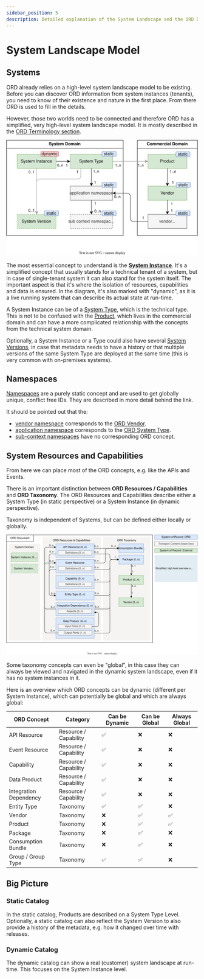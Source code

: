 ```yaml
---
sidebar_position: 5
description: Detailed explanation of the System Landscape and the ORD Data model.
---
```


# System Landscape Model

## Systems

ORD already relies on a high-level system landscape model to be existing.
Before you can discover ORD information from system instances (tenants), you need to know of their existence and nature in the first place.
From there ORD is used to fill in the details.

However, those two worlds need to be connected and therefore ORD has a simplified, very high-level system landscape model.
It is mostly described in the [ORD Terminology section](../../spec-v1/index.md#terminology).

![System and namespace concept overview](/img/system-landscape/system.drawio.svg)

The most essential concept to understand is the **[System Instance](../../spec-v1/index.md#def-system-instance)**.
It's a simplified concept that usually stands for a technical tenant of a system, but in case of single-tenant system it can also stand for the system itself.
The important aspect is that it's where the isolation of resources, capabilities and data is ensured.
In the diagram, it's also marked with "dynamic", as it is a live running system that can describe its actual state at run-time.

A System Instance can be of a [System Type](../../spec-v1/index.md#def-system-type), which is the technical type.
This is not to be confused with the [Product](../../spec-v1/index.md#def-product), which lives in the commercial domain and can have a more complicated relationship with the concepts from the technical system domain.

Optionally, a System Instance or a Type could also have several [System Versions](../../spec-v1/index.md#def-system-version), in case that metadata needs to have a history or that multiple versions of the same System Type are deployed at the same time (this is very common with on-premises systems).

## Namespaces

[Namespaces](../../spec-v1/index.md#namespaces) are a purely static concept and are used to get globally unique, conflict free IDs.
They are described in more detail behind the link.

It should be pointed out that the:
* [vendor namespace](../../spec-v1/index.md#vendor-namespace) corresponds to the [ORD Vendor](../../spec-v1/interfaces/document.md#vendor).
* [application namespace](../../spec-v1/index.md#application-namespace) corresponds to the [ORD System Type](../../spec-v1/index.md#def-system-type).
* [sub-context namespaces](../../spec-v1/index.md#subcontext-namespace) have no corresponding ORD concept.

## System Resources and Capabilities

From here we can place most of the ORD concepts, e.g. like the APIs and Events.

There is an important distinction between **ORD Resources / Capabilities** and **ORD Taxonomy**.
The ORD Resources and Capabilities describe either a System Type (in static perspective) or a System Instance (in dynamic perspective).

Taxonomy is independent of Systems, but can be defined either locally or globally.

<div style={{"text-align": "center"}}>

![ORD Data Model Overview](/img/ord-high-level-data-model.drawio.svg 'ORD Data Model Overview')

</div>

Some taxonomy concepts can even be "global", in this case they can always be viewed and navigated in the dynamic system landscape, even if it has no system instances in it.

Here is an overview which ORD concepts can be dynamic (different per System Instance), which can potentially be global and which are always global:

| ORD Concept            | Category              | Can be Dynamic | Can be Global | Always Global |
| ---------------------- | --------------------- | -------------- | ------------- | ------------- |
| API Resource           | Resource / Capability | ✅              | ❌             | ❌             |
| Event Resource         | Resource / Capability | ✅              | ❌             | ❌             |
| Capability             | Resource / Capability | ✅              | ❌             | ❌             |
| Data Product           | Resource / Capability | ✅              | ❌             | ❌             |
| Integration Dependency | Resource / Capability | ✅              | ❌             | ❌             |
| Entity Type            | Taxonomy              | ✅              | ✅             | ❌             |
| Vendor                 | Taxonomy              | ❌              | ✅             | ✅             |
| Product                | Taxonomy              | ❌              | ✅             | ✅             |
| Package                | Taxonomy              | ❌              | ✅             | ❌             |
| Consumption Bundle     | Taxonomy              | ❌              | ✅             | ❌             |
| Group / Group Type     | Taxonomy              | ✅              | ✅             | ❌             |

## Big Picture

### Static Catalog

In the static catalog, Products are described on a System Type Level.
Optionally, a static catalog can also reflect the System Version to also provide a history of the metadata, e.g. how it changed over time with releases.

### Dynamic Catalog

The dynamic catalog can show a real (customer) system landscape at run-time.
This focuses on the System Instance level.

